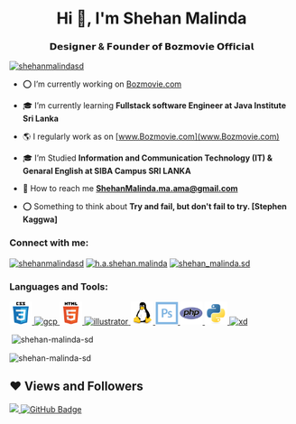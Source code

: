 <h1 align="center">Hi 👋, I'm Shehan Malinda</h1>
<h3 align="center">𝗗𝗲𝘀𝗶𝗴𝗻𝗲𝗿 & 𝗙𝗼𝘂𝗻𝗱𝗲𝗿 𝗼𝗳 𝗕𝗼𝘇𝗺𝗼𝘃𝗶𝗲 𝗢𝗳𝗳𝗶𝗰𝗶𝗮𝗹</h3>



<p align="left"> <a href="https://twitter.com/shehanmalindasd" target="blank"><img src="https://img.shields.io/twitter/follow/shehanmalindasd?logo=twitter&style=for-the-badge" alt="shehanmalindasd" /></a> </p>

- ⭕ I’m currently working on [Bozmovie.com](www.Bozmovie.com)

- 🎓 I’m currently learning **Fullstack software Engineer at Java Institute Sri Lanka**

- 🌎 I regularly work as on [www.Bozmovie.com](www.Bozmovie.com)

- 🎓 I’m Studied **Information and Communication Technology (IT) & Genaral English at SIBA Campus SRI LANKA**

- 📧 How to reach me **ShehanMalinda.ma.ama@gmail.com**

- ⭕ Something to think about **Try and fail, but don't fail to try. [Stephen Kaggwa]**

<h3 align="left">Connect with me:</h3>
<p align="left">
<a href="https://twitter.com/shehanmalindasd" target="blank"><img align="center" src="https://raw.githubusercontent.com/rahuldkjain/github-profile-readme-generator/master/src/images/icons/Social/twitter.svg" alt="shehanmalindasd" height="30" width="40" /></a>
<a href="https://fb.com/h.a.shehan.malinda" target="blank"><img align="center" src="https://raw.githubusercontent.com/rahuldkjain/github-profile-readme-generator/master/src/images/icons/Social/facebook.svg" alt="h.a.shehan.malinda" height="30" width="40" /></a>
<a href="https://instagram.com/shehan_malinda.sd" target="blank"><img align="center" src="https://raw.githubusercontent.com/rahuldkjain/github-profile-readme-generator/master/src/images/icons/Social/instagram.svg" alt="shehan_malinda.sd" height="30" width="40" /></a>
</p>

<h3 align="left">Languages and Tools:</h3>
<p align="left"> <a href="https://www.w3schools.com/css/" target="_blank" rel="noreferrer"> <img src="https://raw.githubusercontent.com/devicons/devicon/master/icons/css3/css3-original-wordmark.svg" alt="css3" width="40" height="40"/> </a> <a href="https://cloud.google.com" target="_blank" rel="noreferrer"> <img src="https://www.vectorlogo.zone/logos/google_cloud/google_cloud-icon.svg" alt="gcp" width="40" height="40"/> </a> <a href="https://www.w3.org/html/" target="_blank" rel="noreferrer"> <img src="https://raw.githubusercontent.com/devicons/devicon/master/icons/html5/html5-original-wordmark.svg" alt="html5" width="40" height="40"/> </a> <a href="https://www.adobe.com/in/products/illustrator.html" target="_blank" rel="noreferrer"> <img src="https://www.vectorlogo.zone/logos/adobe_illustrator/adobe_illustrator-icon.svg" alt="illustrator" width="40" height="40"/> </a> <a href="https://www.linux.org/" target="_blank" rel="noreferrer"> <img src="https://raw.githubusercontent.com/devicons/devicon/master/icons/linux/linux-original.svg" alt="linux" width="40" height="40"/> </a> <a href="https://www.photoshop.com/en" target="_blank" rel="noreferrer"> <img src="https://raw.githubusercontent.com/devicons/devicon/master/icons/photoshop/photoshop-line.svg" alt="photoshop" width="40" height="40"/> </a> <a href="https://www.php.net" target="_blank" rel="noreferrer"> <img src="https://raw.githubusercontent.com/devicons/devicon/master/icons/php/php-original.svg" alt="php" width="40" height="40"/> </a> <a href="https://www.python.org" target="_blank" rel="noreferrer"> <img src="https://raw.githubusercontent.com/devicons/devicon/master/icons/python/python-original.svg" alt="python" width="40" height="40"/> </a> <a href="https://www.adobe.com/products/xd.html" target="_blank" rel="noreferrer"> <img src="https://cdn.worldvectorlogo.com/logos/adobe-xd.svg" alt="xd" width="40" height="40"/> </a> </p>

<p>&nbsp;<img align="center" src="https://github-readme-stats.vercel.app/api?username=shehan-malinda-sd&show_icons=true&locale=en" alt="shehan-malinda-sd" /></p>

<p><img align="center" src="https://github-readme-streak-stats.herokuapp.com/?user=shehan-malinda-sd&" alt="shehan-malinda-sd" /></p>

## ❤ Views and Followers
<a href="https://github.com/Meghna-DAS/github-profile-views-counter">
    <img src="https://komarev.com/ghpvc/?username=Shehan-Malinda-SD">
</a>
<a href="https://github.com/Shehan-Malinda-SD?tab=followers"><img src="https://img.shields.io/github/followers/Shehan-Malinda-SD?label=Followers&style=social" alt="GitHub Badge"></a>
